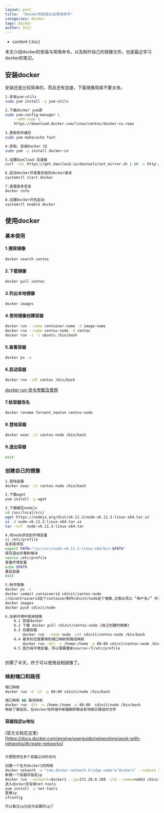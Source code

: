 ```yaml
---
layout: post
title:  "Docker的安装以及常用命令"
categories: docker
tags: docker
author: Init
---
```


* content
{:toc}

本文介绍docker的安装与常用命令，以及制作自己的镜像文件。也是最近学习docker的笔记。




## 安装docker

安装还是比较简单的，而且还有加速，下载镜像简直不要太快。

``` sh
1.安装yum-utils
sudo yum install -y yum-utils

2.下载docker yum源
sudo yum-config-manager \
    --add-repo \
    https://download.docker.com/linux/centos/docker-ce.repo
    
3.更新软件缓存
sudo yum makecache fast

4.获取、安装Docker CE
sudo yum -y install docker-ce

5.设置DaoCloud 加速器
curl -sSL https://get.daocloud.io/daotools/set_mirror.sh | sh -s http://35fae48b.m.daocloud.io

6.启动docker并查看安装的docker版本
systemctl start docker

7.查看版本信息
docker info

8.设置Docker开机启动
systemctl enable docker

```
## 使用docker

### 基本使用

#### 1.搜索镜像

``` sh
docker search centos
```
#### 2.下载镜像

``` sh
docker pull centos
```
#### 3.列出本地镜像

``` sh
docker images
```
#### 4.使用镜像创建容器

``` sh
docker run --name container-name -d image-name
docker run --name centos-node -d centos
docker run -i -t ubuntu /bin/bash
```
#### 5.查看容器

``` sh
docker ps -a
```
#### 6.启动容器

``` sh
docker run -idt centos /bin/bash
```

[docker run 命令参数及使用](http://www.cdinit.com/2017/09/21/docker-run/)

#### 7.给容器改名

``` sh
docker rename fervent_newton centos-node
```
#### 8.登陆容器

``` sh
docker exec -it centos-node /bin/bash
```
#### 9.退出容器

``` sh
exit
```

### 创建自己的镜像

``` sh
1.登陆容器
docker exec -it centos-node /bin/bash

2.下载wget
yum install -y wget

3.下载解压nodejs
cd /usr/local/src/
wget https://nodejs.org/dist/v6.11.3/node-v6.11.3-linux-x64.tar.xz
xz -d node-v6.11.3-linux-x64.tar.xz
tar -xvf  node-v6.11.3-linux-x64.tar

4.将node添加到环境变量
vi /etc/profile
在末尾添加
export PATH="/usr/src/node-v6.11.3-linux-x64/bin:$PATH"
保存退出并重新编译
source /etc/profile
查看环境变量
echo $PATH
重启容器
exit

5.制作镜像
docker ps -l
docker commit containerid cdinit/centos-node 
//以contrainerid这个container制作cdnint/node这个镜像,注意必须以 “用户名/” 开头，否则push不上去
docker images
docker push cdinit/node

6.在新环境中使用镜像
    6.1 安装docker
    6.2 下载 docker pull cdinit/centos-node (自己创建的镜像)
    6.3 创建容器
        docker run --name node -idt cdinit/centos-node /bin/bash
    6.4 最多的还是要用到端口映射和路径映射
        docker run -dit -v /home:/home -p 80:80 cdinit/centos-node /bin/bash
    6.5 因为有环境变量，所以需要重新source一下/etc/profile
    
```

折腾了半天，终于可以使用自制镜像了。

### 映射端口和路径

``` sh
端口映射
docker run -d -it -p 80:80 cdinit/node /bin/bash

端口映射 && 路径映射
docker run -dit -v /home:/home -p 80:80  cdinit/node /bin/bash
映射了路径后，在docker伪终端中新建删除都会影响真实路径的文件

```

#### 容器指定ip地址

(官方文档在这里)[https://docs.docker.com/engine/userguide/networking/work-with-networks/#create-networks]

``` sh

方便程序在多个容器之间的访问

创建一个名为docker1的网络
docker network -o "com.docker.network.bridge.name"="docker1" --subnet 172.20.0.0/16 docker1
新建一个容器并指定ip
docker run --network=docker1 --ip=172.20.0.188 -itd --name=node3 cdinit/centos-node
进入docker并安装net-tools
yum install -y net-tools
查看ip
ifconfig

可以看见ip已经为设置的ip了
```